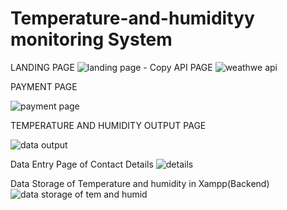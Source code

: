 # Temperature-and-humidityy monitoring System
LANDING PAGE
![landing page - Copy](https://user-images.githubusercontent.com/109501765/200185911-a313f0f6-8e08-447e-81f6-83d74cb7a169.png)
API PAGE
![weathwe api](https://user-images.githubusercontent.com/109501765/200186037-13360d93-137b-45b2-8a0f-80060a15e0af.png)

PAYMENT PAGE


![payment page](https://user-images.githubusercontent.com/109501765/200186104-b6c53356-8b6a-43d0-a43b-e81be1fd2087.png)

TEMPERATURE AND HUMIDITY OUTPUT PAGE 


![data output](https://user-images.githubusercontent.com/109501765/200186181-1a786e49-ad6f-4651-9a2c-2de43d63cb0c.png)

Data Entry Page of Contact Details
![details](https://github.com/manisha765/Temperature-and-humidityy/assets/109501765/3d76accf-fd9d-4066-9a83-84a6bf023af6)

Data Storage of Temperature and humidity in Xampp(Backend)
![data storage of tem and humid](https://github.com/manisha765/Temperature-and-humidityy/assets/109501765/dc030a91-d6c3-4bc0-ac73-ce7f8f67512e)




